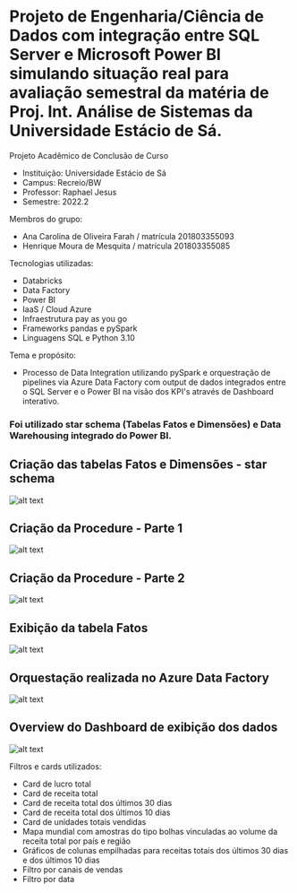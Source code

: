 # Projeto de Engenharia/Ciência de Dados com integração entre SQL Server e Microsoft Power BI simulando situação real para avaliação semestral da matéria de Proj. Int. Análise de Sistemas da Universidade Estácio de Sá.

Projeto Acadêmico de Conclusão de Curso
- Instituição: Universidade Estácio de Sá
- Campus: Recreio/BW
- Professor: Raphael Jesus
- Semestre: 2022.2

Membros do grupo:

- Ana Carolina de Oliveira Farah / matrícula 201803355093
- Henrique Moura de Mesquita / matrícula 201803355085

Tecnologias utilizadas:

- Databricks
- Data Factory
- Power BI
- IaaS / Cloud Azure
- Infraestrutura pay as you go
- Frameworks pandas e pySpark
- Linguagens SQL e Python 3.10

Tema e propósito:
- Processo de Data Integration utilizando pySpark e orquestração de pipelines via Azure Data Factory com output de dados integrados entre o SQL Server e o Power BI na visão dos KPI's através de Dashboard interativo.

### Foi utilizado star schema (Tabelas Fatos e Dimensões) e Data Warehousing integrado do Power BI.

## Criação das tabelas Fatos e Dimensões - star schema

![alt text](https://i.imgur.com/7l0W81n.png)

## Criação da Procedure - Parte 1

![alt text](https://i.imgur.com/DBESZhJ.png)

## Criação da Procedure - Parte 2

![alt text](https://i.imgur.com/LqzgbQv.png)

## Exibição da tabela Fatos

![alt text](https://i.imgur.com/Fstlk4G.png)

## Orquestação realizada no Azure Data Factory

![alt text](https://i.imgur.com/64zSNhY.png)

## Overview do Dashboard de exibição dos dados

![alt text](https://i.imgur.com/QTWDr2u.png)

Filtros e cards utilizados:

- Card de lucro total
- Card de receita total
- Card de receita total dos últimos 30 dias
- Card de receita total dos últimos 10 dias
- Card de unidades totais vendidas
- Mapa mundial com amostras do tipo bolhas vinculadas ao volume da receita total por país e região
- Gráficos de colunas empilhadas para receitas totais dos últimos 30 dias e dos últimos 10 dias
- Filtro por canais de vendas
- Filtro por data
